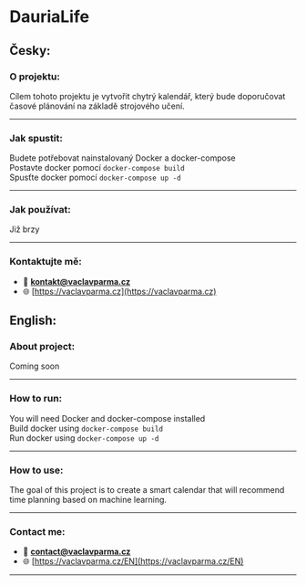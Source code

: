 # DauriaLife

## Česky:

### O projektu:

Cílem tohoto projektu je vytvořit chytrý kalendář, který bude doporučovat časové plánování na základě strojového učení.

---

### Jak spustit:

Budete potřebovat nainstalovaný Docker a docker-compose \
Postavte docker pomocí `docker-compose build` \
Spusťte docker pomocí `docker-compose up -d`

---

### Jak používat:

Již brzy

---

### Kontaktujte mě:

- 📧 **kontakt@vaclavparma.cz**
- 🌐 [https://vaclavparma.cz](https://vaclavparma.cz)



## English:

### About project:

Coming soon

---

### How to run:

You will need Docker and docker-compose installed \
Build docker using `docker-compose build` \
Run docker using `docker-compose up -d`

---

### How to use:

The goal of this project is to create a smart calendar that will recommend time planning based on machine learning.

---

### Contact me:

- 📧 **contact@vaclavparma.cz**
- 🌐 [https://vaclavparma.cz/EN](https://vaclavparma.cz/EN)

---